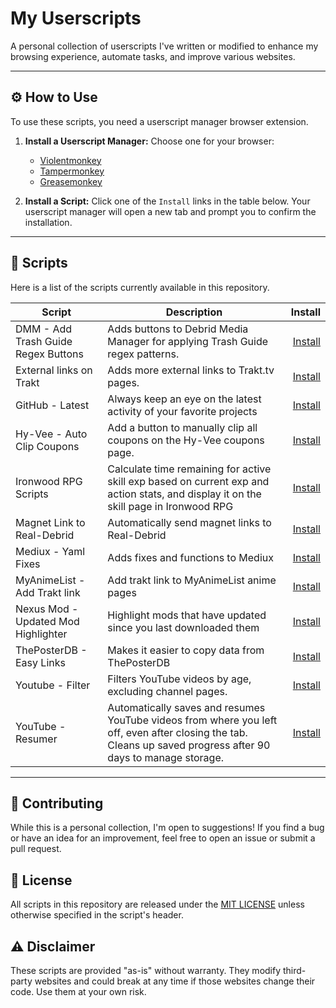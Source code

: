 # My Userscripts

A personal collection of userscripts I've written or modified to enhance my browsing experience, automate tasks, and improve various websites.

---

## ⚙️ How to Use

To use these scripts, you need a userscript manager browser extension.

1.  **Install a Userscript Manager:** Choose one for your browser:
    *   [Violentmonkey](https://violentmonkey.github.io/)
    *   [Tampermonkey](https://www.tampermonkey.net/)
    *   [Greasemonkey](https://www.greasemonkey.net/)

2.  **Install a Script:** Click one of the `Install` links in the table below. Your userscript manager will open a new tab and prompt you to confirm the installation.

---

## 📜 Scripts

Here is a list of the scripts currently available in this repository.

| Script | Description | Install |
|---|---|---:|
| DMM - Add Trash Guide Regex Buttons | Adds buttons to Debrid Media Manager for applying Trash Guide regex patterns. | [Install](https://raw.githubusercontent.com/StylusThemes/Userscripts/dev/userscripts/dmm-add-trash-buttons.user.js) |
| External links on Trakt | Adds more external links to Trakt.tv pages. | [Install](https://raw.githubusercontent.com/StylusThemes/Userscripts/dev/userscripts/external-links-on-trakt.user.js) |
| GitHub - Latest | Always keep an eye on the latest activity of your favorite projects | [Install](https://raw.githubusercontent.com/StylusThemes/Userscripts/dev/userscripts/github-latest.user.js) |
| Hy-Vee - Auto Clip Coupons | Add a button to manually clip all coupons on the Hy-Vee coupons page. | [Install](https://raw.githubusercontent.com/StylusThemes/Userscripts/dev/userscripts/hyvee-auto-click-coupons.user.js) |
| Ironwood RPG Scripts | Calculate time remaining for active skill exp based on current exp and action stats, and display it on the skill page in Ironwood RPG | [Install](https://raw.githubusercontent.com/StylusThemes/Userscripts/dev/userscripts/ironwoodrpg-script.user.js) |
| Magnet Link to Real-Debrid | Automatically send magnet links to Real-Debrid | [Install](https://raw.githubusercontent.com/StylusThemes/Userscripts/dev/userscripts/magnet-link-to-real-debrid.user.js) |
| Mediux - Yaml Fixes | Adds fixes and functions to Mediux | [Install](https://raw.githubusercontent.com/StylusThemes/Userscripts/dev/userscripts/mediux-yaml-fixes.user.js) |
| MyAnimeList - Add Trakt link | Add trakt link to MyAnimeList anime pages | [Install](https://raw.githubusercontent.com/StylusThemes/Userscripts/dev/userscripts/myanimelist-add-trakt-link.user.js) |
| Nexus Mod - Updated Mod Highlighter | Highlight mods that have updated since you last downloaded them | [Install](https://raw.githubusercontent.com/StylusThemes/Userscripts/dev/userscripts/nexusmods-updated-mod-highlighter.user.js) |
| ThePosterDB - Easy Links | Makes it easier to copy data from ThePosterDB | [Install](https://raw.githubusercontent.com/StylusThemes/Userscripts/dev/userscripts/theposterdb-easy-links.user.js) |
| Youtube - Filter | Filters YouTube videos by age, excluding channel pages. | [Install](https://raw.githubusercontent.com/StylusThemes/Userscripts/dev/userscripts/youtube-age-filter.user.js) |
| YouTube - Resumer | Automatically saves and resumes YouTube videos from where you left off, even after closing the tab. Cleans up saved progress after 90 days to manage storage. | [Install](https://raw.githubusercontent.com/StylusThemes/Userscripts/dev/userscripts/youtube-resumer.user.js) |

---

## 🤝 Contributing

While this is a personal collection, I'm open to suggestions! If you find a bug or have an idea for an improvement, feel free to open an issue or submit a pull request.

## 📝 License

All scripts in this repository are released under the [MIT LICENSE](./LICENSE) unless otherwise specified in the script's header.

## ⚠️ Disclaimer

These scripts are provided "as-is" without warranty. They modify third-party websites and could break at any time if those websites change their code. Use them at your own risk.
